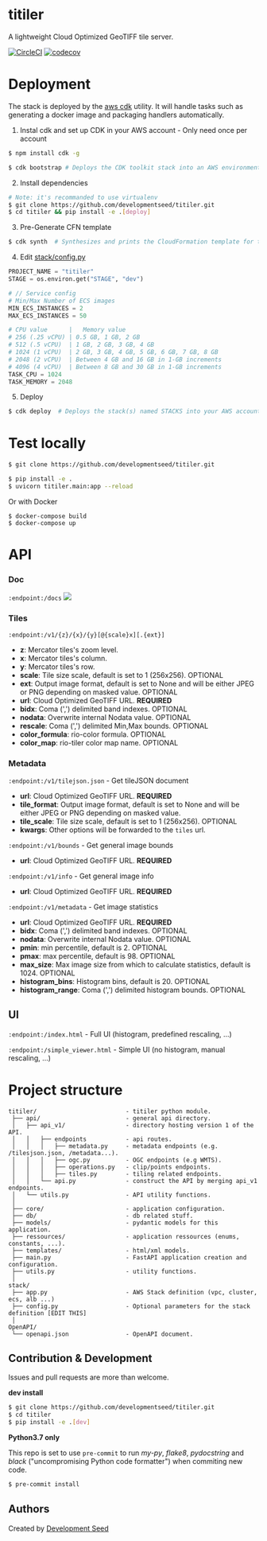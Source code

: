 # titiler

A lightweight Cloud Optimized GeoTIFF tile server.

[![CircleCI](https://circleci.com/gh/developmentseed/titiler.svg?style=svg)](https://circleci.com/gh/developmentseed/titiler)
[![codecov](https://codecov.io/gh/developmentseed/titiler/branch/master/graph/badge.svg)](https://codecov.io/gh/developmentseed/titiler)

# Deployment

The stack is deployed by the [aws cdk](https://aws.amazon.com/cdk/) utility. It will handle tasks such as generating a docker image and packaging handlers automatically.

1. Instal cdk and set up CDK in your AWS account - Only need once per account
```bash
$ npm install cdk -g

$ cdk bootstrap # Deploys the CDK toolkit stack into an AWS environment
```

2. Install dependencies

```bash
# Note: it's recommanded to use virtualenv
$ git clone https://github.com/developmentseed/titiler.git
$ cd titiler && pip install -e .[deploy]
```

3. Pre-Generate CFN template
```bash
$ cdk synth  # Synthesizes and prints the CloudFormation template for this stack
```

4. Edit [stack/config.py](stack/config.py)

```python
PROJECT_NAME = "titiler"
STAGE = os.environ.get("STAGE", "dev")

# // Service config
# Min/Max Number of ECS images
MIN_ECS_INSTANCES = 2
MAX_ECS_INSTANCES = 50

# CPU value      |   Memory value
# 256 (.25 vCPU) | 0.5 GB, 1 GB, 2 GB
# 512 (.5 vCPU)  | 1 GB, 2 GB, 3 GB, 4 GB
# 1024 (1 vCPU)  | 2 GB, 3 GB, 4 GB, 5 GB, 6 GB, 7 GB, 8 GB
# 2048 (2 vCPU)  | Between 4 GB and 16 GB in 1-GB increments
# 4096 (4 vCPU)  | Between 8 GB and 30 GB in 1-GB increments
TASK_CPU = 1024
TASK_MEMORY = 2048
```

5. Deploy  
```bash
$ cdk deploy  # Deploys the stack(s) named STACKS into your AWS account
```

# Test locally
```bash
$ git clone https://github.com/developmentseed/titiler.git

$ pip install -e .
$ uvicorn titiler.main:app --reload
```
Or with Docker
```
$ docker-compose build
$ docker-compose up 
```

# API

### Doc

`:endpoint:/docs`
![](https://user-images.githubusercontent.com/10407788/78325903-011c9680-7547-11ea-853f-50e0fb0f4d92.png)

### Tiles

`:endpoint:/v1/{z}/{x}/{y}[@{scale}x][.{ext}]`
- **z**: Mercator tiles's zoom level.
- **x**: Mercator tiles's column.
- **y**: Mercator tiles's row.
- **scale**: Tile size scale, default is set to 1 (256x256). OPTIONAL
- **ext**: Output image format, default is set to None and will be either JPEG or PNG depending on masked value. OPTIONAL
- **url**: Cloud Optimized GeoTIFF URL. **REQUIRED**
- **bidx**: Coma (',') delimited band indexes. OPTIONAL
- **nodata**: Overwrite internal Nodata value. OPTIONAL
- **rescale**: Coma (',') delimited Min,Max bounds. OPTIONAL
- **color_formula**: rio-color formula. OPTIONAL
- **color_map**: rio-tiler color map name. OPTIONAL

### Metadata

`:endpoint:/v1/tilejson.json` - Get tileJSON document
- **url**: Cloud Optimized GeoTIFF URL. **REQUIRED**
- **tile_format**: Output image format, default is set to None and will be either JPEG or PNG depending on masked value.
- **tile_scale**: Tile size scale, default is set to 1 (256x256). OPTIONAL
- **kwargs**: Other options will be forwarded to the `tiles` url.

`:endpoint:/v1/bounds` - Get general image bounds
- **url**: Cloud Optimized GeoTIFF URL. **REQUIRED**

`:endpoint:/v1/info` - Get general image info
- **url**: Cloud Optimized GeoTIFF URL. **REQUIRED**

`:endpoint:/v1/metadata` - Get image statistics
- **url**: Cloud Optimized GeoTIFF URL. **REQUIRED**
- **bidx**: Coma (',') delimited band indexes. OPTIONAL
- **nodata**: Overwrite internal Nodata value. OPTIONAL
- **pmin**: min percentile, default is 2. OPTIONAL
- **pmax**: max percentile, default is 98. OPTIONAL
- **max_size**: Max image size from which to calculate statistics, default is 1024. OPTIONAL
- **histogram_bins**: Histogram bins, default is 20. OPTIONAL
- **histogram_range**: Coma (',') delimited histogram bounds. OPTIONAL

## UI

`:endpoint:/index.html` - Full UI (histogram, predefined rescaling, ...)

`:endpoint:/simple_viewer.html` - Simple UI (no histogram, manual rescaling, ...)

# Project structure

```
titiler/                         - titiler python module.
 ├── api/                        - general api directory.
 │   ├── api_v1/                 - directory hosting version 1 of the API.
 │   │   ├── endpoints           - api routes.
 │   │   │   ├── metadata.py     - metadata endpoints (e.g. /tilesjson.json, /metadata...).
 │   │   │   ├── ogc.py          - OGC endpoints (e.g WMTS).
 │   │   │   ├── operations.py   - clip/points endpoints.
 │   │   │   ├── tiles.py        - tiling related endpoints.
 │   │   └── api.py              - construct the API by merging api_v1 endpoints.
 │   └── utils.py                - API utility functions.
 │
 ├── core/                       - application configuration.
 ├── db/                         - db related stuff.
 ├── models/                     - pydantic models for this application.
 ├── ressources/                 - application ressources (enums, constants, ...).
 ├── templates/                  - html/xml models.
 ├── main.py                     - FastAPI application creation and configuration.
 ├── utils.py                    - utility functions.
 │
stack/
 ├── app.py                      - AWS Stack definition (vpc, cluster, ecs, alb ...)
 ├── config.py                   - Optional parameters for the stack definition [EDIT THIS]
 │
OpenAPI/
 └── openapi.json                - OpenAPI document.

```

## Contribution & Development

Issues and pull requests are more than welcome.

**dev install**

```bash
$ git clone https://github.com/developmentseed/titiler.git
$ cd titiler
$ pip install -e .[dev]
```

**Python3.7 only**

This repo is set to use `pre-commit` to run *my-py*, *flake8*, *pydocstring* and *black* ("uncompromising Python code formatter") when commiting new code.

```bash
$ pre-commit install
```

## Authors
Created by [Development Seed](<http://developmentseed.org>)

